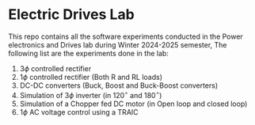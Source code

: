 # Electric Drives Lab 

This repo contains all the software experiments conducted in the Power electronics and Drives lab during Winter 2024-2025 semester, The following list are the experiments done in the lab:
1) $3\phi$ controlled rectifier 
2) $1\phi$ controlled rectifier (Both R and RL loads)
3) DC-DC converters (Buck, Boost and Buck-Boost converters)
4) Simulation of $3\phi$ inverter (in $120^{\circ}$ and $180^{\circ}$)
5) Simulation of a Chopper fed DC motor (in Open loop and closed loop)
6) $1\phi$ AC voltage control using a TRAIC
